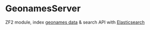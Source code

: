 GeonamesServer
==============

ZF2 module, index [geonames data](http://www.geonames.org/) &amp; search API with [Elasticsearch](http://www.elasticsearch.org/)
